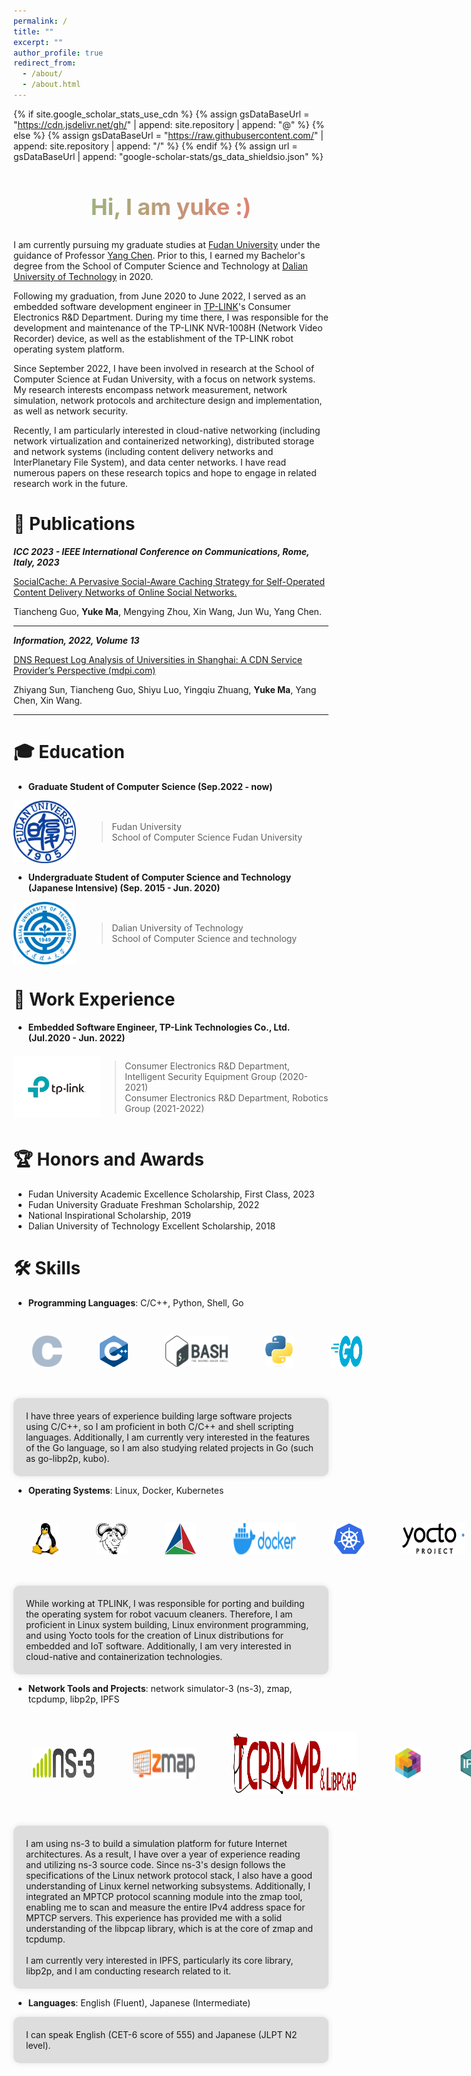 ```yaml
---
permalink: /
title: ""
excerpt: ""
author_profile: true
redirect_from: 
  - /about/
  - /about.html
---
```

{% if site.google_scholar_stats_use_cdn %}
{% assign gsDataBaseUrl = "https://cdn.jsdelivr.net/gh/" | append: site.repository | append: "@" %}
{% else %}
{% assign gsDataBaseUrl = "https://raw.githubusercontent.com/" | append: site.repository | append: "/" %}
{% endif %}
{% assign url = gsDataBaseUrl | append: "google-scholar-stats/gs_data_shieldsio.json" %}

<style>
  .centered {
    text-align: center;
    font-size: 24px;
    background: linear-gradient(to right, #81c784, #ff6b6b); /* 西瓜绿到西瓜红的渐变色 */
    -webkit-background-clip: text;
    -webkit-text-fill-color: transparent;
  }
   .intro {
    margin-top: 50px; /* 调整分割线顶部间距 */
    padding-top: 50px; /* 调整分割线底部间距 */
    border-top: 2px solid #ccc; /* 分割线样式 */
  }
  .image-container {
    display: flex;
    justify-content: flex-start; /* 左对齐 */
    align-items: center; /* 垂直居中 */
    margin-bottom: 20px; /* 可选：设置下方间距 */
  }
  .image-container img {
    margin: 30px; /* 可选：设置图片之间的间距 */
  }
    .skill-container {
    max-width: 800px;
    margin: 10 auto;
    background-color: #ddd;
    padding: 20px; /* 设置内边距 */
    border-radius: 10px; /* 圆角 */
    box-shadow: 0 0 10px rgba(0, 0, 0, 0.1); /* 阴影 */
}
</style>
<div class="centered">
  <h2>Hi, I am yuke :)</h2>
</div>

I am currently pursuing my graduate studies at [Fudan University](https://www.fudan.edu.cn/en/) under the guidance of Professor [Yang Chen](https://chenyang03.wordpress.com/). Prior to this, I earned my Bachelor's degree from the School of Computer Science and Technology at [Dalian University of Technology](https://www.dlut.edu.cn/) in 2020.

Following my graduation, from June 2020 to June 2022, I served as an embedded software development engineer in [TP-LINK](https://www.tp-link.com/en/)'s Consumer Electronics R&D Department. During my time there, I was responsible for the development and maintenance of the TP-LINK NVR-1008H (Network Video Recorder) device, as well as the establishment of the TP-LINK robot operating system platform.

Since September 2022, I have been involved in research at the School of Computer Science at Fudan University, with a focus on network systems. My research interests encompass network measurement, network simulation, network protocols and architecture design and implementation, as well as network security.

Recently, I am particularly interested in cloud-native networking (including network virtualization and containerized networking), distributed storage and network systems (including content delivery networks and InterPlanetary File System), and data center networks. I have read numerous papers on these research topics and hope to engage in related research work in the future.

# 📄 Publications

***ICC 2023 - IEEE International Conference on Communications, Rome, Italy, 2023***

[SocialCache: A Pervasive Social-Aware Caching Strategy for Self-Operated Content Delivery Networks of Online Social Networks.](https://doi.org/10.1109/ICC45041.2023.10279588)

Tiancheng Guo, **Yuke Ma**, Mengying Zhou, Xin Wang, Jun Wu, Yang Chen.

---

***Information, 2022, Volume 13***

[DNS Request Log Analysis of Universities in Shanghai: A CDN Service Provider’s Perspective (mdpi.com)](https://www.mdpi.com/2078-2489/13/11/542)

Zhiyang Sun, Tiancheng Guo, Shiyu Luo, Yingqiu Zhuang, **Yuke Ma**, Yang Chen, Xin Wang.

---


# 🎓 Education

- **Graduate Student of Computer Science (Sep.2022 - now)**

<div style="display: flex; align-items: center;">
    <img src="../images/Fudan_University_Logo.svg.png" alt="fdu" width="100" height="100" style="margin-right: 2ch;">
    <div>
        <blockquote>
             Fudan University<br>
             School of Computer Science Fudan University
        </blockquote>
    </div>
</div>

- **Undergraduate Student of Computer Science and Technology (Japanese Intensive) (Sep. 2015 - Jun. 2020)**

<div style="display: flex; align-items: center;">
    <img src="../images/Dalian_University_of_Technology_logo.svg.png" alt="fdu" width="100" height="100" style="margin-right: 2ch;">
    <div>
        <blockquote>
            Dalian University of Technology<br>
            School of Computer Science and technology
        </blockquote>
    </div>
</div>

# 💼 Work Experience 

- **Embedded Software Engineer, TP-Link Technologies Co., Ltd. (Jul.2020 - Jun. 2022)** 
<div style="display: flex; align-items: center;">
    <img src="../images/tplink.png" alt="tplink" width="150" height="100">
        <blockquote>
            Consumer Electronics R&D Department, Intelligent Security Equipment Group (2020-2021)<br>
            Consumer Electronics R&D Department, Robotics Group (2021-2022)
        </blockquote>
</div>


# 🏆 Honors and Awards

<ul>
  <li>Fudan University Academic Excellence Scholarship, First Class, 2023</li>
  <li>Fudan University Graduate Freshman Scholarship, 2022</li>
  <li>National Inspirational Scholarship, 2019</li>
  <li>Dalian University of Technology Excellent Scholarship, 2018</li>
</ul>

# 🛠️ Skills

- **Programming Languages**: C/C++, Python, Shell, Go

<div class="image-container">
  <img src="../images/The_C_Programming_Language_logo.svg.png" alt="C/C++" width="50" height="50">
  <img src="../images/ISO_C++_Logo.svg.png" alt="C/C++" width="50" height="50">
  <img src="../images/Gnu-bash-logo.svg.png" alt="C/C++" width="100" height="50">
  <img src="../images/Python-logo-notext.svg.png" alt="Python" width="50" height="50">
  <img src="../images/215px-Go_Logo_Blue.svg.png" alt="Go" width="50" height="50">
</div>

<div class="skill-container">
I have three years of experience building large software projects using C/C++, so I am proficient in both C/C++ and shell scripting languages. Additionally, I am currently very interested in the features of the Go language, so I am also studying related projects in Go (such as go-libp2p, kubo).
</div>
   

- **Operating Systems**: Linux, Docker, Kubernetes
<div class="image-container">
  <img src="../images/Tux.svg.png" alt="Tux" width="50" height="50">
  <img src="../images/180px-Heckert_GNU_white.svg.png" alt="ZMap" width="50" height="50">
  <img src="../images/Cmake.svg.png" alt="ZMap" width="50" height="50">
  <img src="../images/Docker_logo.svg.png" alt="Docker" width="100" height="50">
  <img src="../images/Kubernetes_logo_without_workmark.svg.png" alt="k8s" width="50" height="50">
  <img src="../images/Yocto_Project_logo.svg.png" alt="yocoto" width="100" height="50">
</div>

<div class="skill-container">
While working at TPLINK, I was responsible for porting and building the operating system for robot vacuum cleaners. Therefore, I am proficient in Linux system building, Linux environment programming, and using Yocto tools for the creation of Linux distributions for embedded and IoT software. Additionally, I am very interested in cloud-native and containerization technologies.
</div>

- **Network Tools and Projects**:  network simulator-3 (ns-3), zmap, tcpdump, libp2p, IPFS

<div class="image-container">
  <img src="../images/ns-3-notext.png" alt="ns-3" width="100" height="50">
  <img src="../images/ZMap_logo_from_GitHub.png" alt="ZMap" width="100" height="50">
  <img src="../images/Tcpdump&libpcap.svg.png" alt="tcpdump" width="200" height="100">
  <img src="../images/logo_small.png" alt="libp2p" width="50" height="50">
  <img src="../images/Ipfs-logo-1024-ice-text.png" alt="ipfs" width="50" height="50">
</div>

<div class="skill-container">
I am using ns-3 to build a simulation platform for future Internet architectures. As a result, I have over a year of experience reading and utilizing ns-3 source code. Since ns-3's design follows the specifications of the Linux network protocol stack, I also have a good understanding of Linux kernel networking subsystems. Additionally, I integrated an MPTCP protocol scanning module into the zmap tool, enabling me to scan and measure the entire IPv4 address space for MPTCP servers. This experience has provided me with a solid understanding of the libpcap library, which is at the core of zmap and tcpdump.<br>
<br>
I am currently very interested in IPFS, particularly its core library, libp2p, and I am conducting research related to it.
</div>

- **Languages**: English (Fluent), Japanese (Intermediate)
<div class="skill-container">
I can speak English (CET-6 score of 555) and Japanese (JLPT N2 level).
</div>